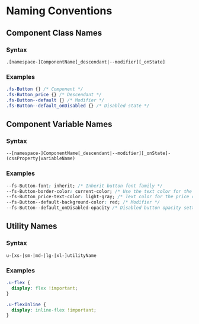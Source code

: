 # Naming Conventions

## Component Class Names

### Syntax

`.[namespace-]ComponentName[_descendant|--modifier][_onState]`

### Examples

``` css
.fs-Button {} /* Component */
.fs-Button_price {} /* Descendant */
.fs-Button--default {} /* Modifier */
.fs-Button--default_onDisabled {} /* Disabled state */
```
## Component Variable Names

### Syntax

`--[namespace-]ComponentName[_descendant|--modifier][_onState]-(cssProperty|variableName)`

### Examples

``` css
--fs-Button-font: inherit; /* Inherit button font family */
--fs-Button-border-color: current-color; /* Use the text color for the border */
--fs-Button_price-text-color: light-gray; /* Text color for the price descendant */
--fs-Button--default-background-color: red; /* Modifier */
--fs-Button--default_onDisabled-opacity /* Disabled button opacity setting */
```
## Utility Names

### Syntax

`u-[xs-|sm-|md-|lg-|xl-]utilityName`

### Examples

``` css
.u-flex {
  display: flex !important;
}

.u-flexInline {
  display: inline-flex !important;
}
```
